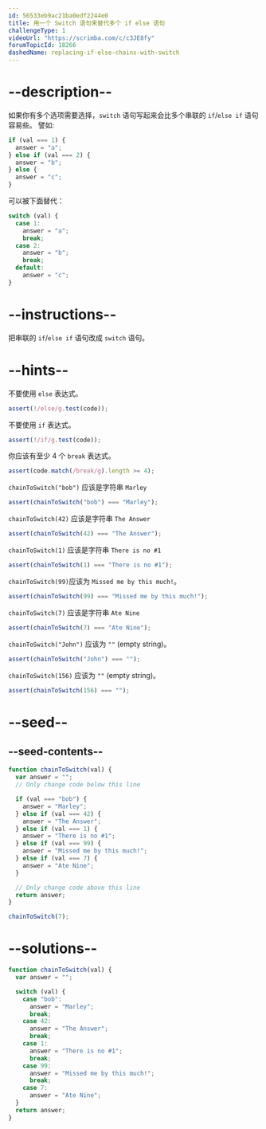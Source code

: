 ```yaml
---
id: 56533eb9ac21ba0edf2244e0
title: 用一个 Switch 语句来替代多个 if else 语句
challengeType: 1
videoUrl: "https://scrimba.com/c/c3JE8fy"
forumTopicId: 18266
dashedName: replacing-if-else-chains-with-switch
---
```


# --description--

如果你有多个选项需要选择，`switch` 语句写起来会比多个串联的 `if`/`else if` 语句容易些。 譬如:

```js
if (val === 1) {
  answer = "a";
} else if (val === 2) {
  answer = "b";
} else {
  answer = "c";
}
```

可以被下面替代：

```js
switch (val) {
  case 1:
    answer = "a";
    break;
  case 2:
    answer = "b";
    break;
  default:
    answer = "c";
}
```

# --instructions--

把串联的 `if`/`else if` 语句改成 `switch` 语句。

# --hints--

不要使用 `else` 表达式。

```js
assert(!/else/g.test(code));
```

不要使用 `if` 表达式。

```js
assert(!/if/g.test(code));
```

你应该有至少 4 个 `break` 表达式。

```js
assert(code.match(/break/g).length >= 4);
```

`chainToSwitch("bob")` 应该是字符串 `Marley`

```js
assert(chainToSwitch("bob") === "Marley");
```

`chainToSwitch(42)` 应该是字符串 `The Answer`

```js
assert(chainToSwitch(42) === "The Answer");
```

`chainToSwitch(1)` 应该是字符串 `There is no #1`

```js
assert(chainToSwitch(1) === "There is no #1");
```

`chainToSwitch(99)`应该为 `Missed me by this much!`。

```js
assert(chainToSwitch(99) === "Missed me by this much!");
```

`chainToSwitch(7)` 应该是字符串 `Ate Nine`

```js
assert(chainToSwitch(7) === "Ate Nine");
```

`chainToSwitch("John")` 应该为 `""` (empty string)。

```js
assert(chainToSwitch("John") === "");
```

`chainToSwitch(156)` 应该为 `""` (empty string)。

```js
assert(chainToSwitch(156) === "");
```

# --seed--

## --seed-contents--

```js
function chainToSwitch(val) {
  var answer = "";
  // Only change code below this line

  if (val === "bob") {
    answer = "Marley";
  } else if (val === 42) {
    answer = "The Answer";
  } else if (val === 1) {
    answer = "There is no #1";
  } else if (val === 99) {
    answer = "Missed me by this much!";
  } else if (val === 7) {
    answer = "Ate Nine";
  }

  // Only change code above this line
  return answer;
}

chainToSwitch(7);
```

# --solutions--

```js
function chainToSwitch(val) {
  var answer = "";

  switch (val) {
    case "bob":
      answer = "Marley";
      break;
    case 42:
      answer = "The Answer";
      break;
    case 1:
      answer = "There is no #1";
      break;
    case 99:
      answer = "Missed me by this much!";
      break;
    case 7:
      answer = "Ate Nine";
  }
  return answer;
}
```
